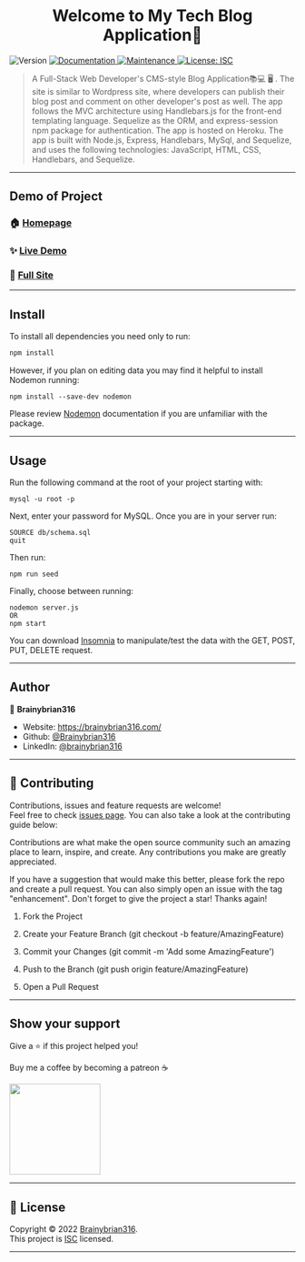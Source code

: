 
<h1 align="center">Welcome to My Tech Blog Application👋</h1>
<p>
  <img alt="Version" src="https://img.shields.io/badge/version-1.0.0-blue.svg?cacheSeconds=2592000" />
  <a href="https://github.com/Brainybrian316/Tech-Blog#readme" target="_blank">
    <img alt="Documentation" src="https://img.shields.io/badge/documentation-yes-brightgreen.svg" />
  </a>
  <a href="https://github.com/Brainybrian316/Tech-Blog/graphs/commit-activity" target="_blank">
    <img alt="Maintenance" src="https://img.shields.io/badge/Maintained%3F-yes-green.svg" />
  </a>
  <a href="https://opensource.org/licenses/MIT" target="_blank">
    <img alt="License: ISC" src="https://img.shields.io/badge/License-ISC-GREEN.svg" />
  </a>
</p>

> A Full-Stack Web Developer's CMS-style Blog Application📚💻 🖥️ . The site is similar to Wordpress site, where developers can publish their blog post and comment on other developer's post as well. The app follows the MVC architecture using Handlebars.js for the front-end templating language. Sequelize as the ORM, and express-session npm package for authentication. The app is hosted on Heroku. The app is built with Node.js, Express, Handlebars, MySql, and Sequelize, and uses the following technologies: JavaScript, HTML, CSS, Handlebars, and Sequelize.

***
## Demo of Project 

### 🏠 [Homepage](https://github.com/Brainybrian316/Tech-Blog)
### ✨ [Live Demo]()
### 📲 [Full Site](https://brainybrian316-blog-site.herokuapp.com/)

***
## Install

To install all dependencies you need only to run:
```sh
npm install
```
However, if you plan on editing data you may find it helpful to install Nodemon running: 
```
npm install --save-dev nodemon
```
Please review <a href ="https://www.npmjs.com/package/nodemon">Nodemon</a> documentation if you are unfamiliar with the package.

***
## Usage
Run the following command at the root of your project starting with:
```
mysql -u root -p
``` 
Next, enter your password for MySQL. Once you are in your server run: 
```
SOURCE db/schema.sql
quit
``` 
Then run:
```
npm run seed
```
Finally, choose between running: 
```
nodemon server.js
OR
npm start
```
You can download <a href="https://insomnia.rest/download">Insomnia</a> to manipulate/test the data with the GET, POST, PUT, DELETE request.

***
## Author

👤 **Brainybrian316**

* Website: https://brainybrian316.com/
* Github: [@Brainybrian316](https://github.com/Brainybrian316)
* LinkedIn: [@brainybrian316](https://linkedin.com/in/brainybrian316)
***

## 🤝 Contributing


Contributions, issues and feature requests are welcome!<br />Feel free to check [issues page](https://github.com/Brainybrian316/Tech-Blog/issues). You can also take a look at the contributing guide below: 
&nbsp;

Contributions are what make the open source community such an amazing place to learn, inspire, and create. Any contributions you make are greatly appreciated.

If you have a suggestion that would make this better, please fork the repo and create a pull request. You can also simply open an issue with the tag "enhancement". Don't forget to give the project a star! Thanks again!

1. Fork the Project

2. Create your Feature Branch (git checkout -b feature/AmazingFeature)

3. Commit your Changes (git commit -m 'Add some AmazingFeature')

4. Push to the Branch (git push origin feature/AmazingFeature)

5. Open a Pull Request

***
## Show your support


<p> Give a ⭐️ if this project helped you! </p>
<p> Buy me a coffee by becoming a patreon ☕️ </p>

<a href="https://www.patreon.com/brainybrian316">
  <img src="https://c5.patreon.com/external/logo/become_a_patron_button@2x.png" width="160">
</a>

***
## 📝 License

Copyright © 2022 [Brainybrian316](https://github.com/Brainybrian316).<br />
This project is [ISC](https://opensource.org/licenses/MIT) licensed.

***